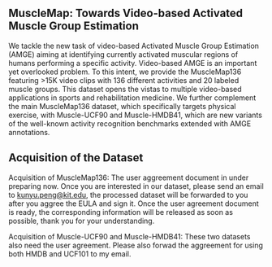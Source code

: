 ## MuscleMap: Towards Video-based Activated Muscle Group Estimation
We tackle the new task of video-based Activated Muscle Group Estimation (AMGE) aiming at identifying currently activated  muscular regions of humans performing a specific activity. Video-based AMGE is an important yet overlooked problem. To this intent, we provide the MuscleMap136 featuring >15K video clips with 136 different activities and 20 labeled muscle groups. This dataset opens the vistas to multiple video-based applications in sports and rehabilitation medicine. We further complement the main MuscleMap136 dataset, which specifically targets physical exercise, with Muscle-UCF90 and Muscle-HMDB41, which are new variants of the well-known activity recognition benchmarks extended with AMGE annotations. 

## Acquisition of the Dataset

Acquisition of MuscleMap136: The user aggreement document in under preparing now. Once you are interested in our dataset, please send an email to kunyu.peng@kit.edu, the processed dataset will be forwarded to you after you aggree the EULA and sign it. Once the user agreement document is ready, the corresponding information will be released as soon as possible, thank you for your understanding.

Acquisition of Muscle-UCF90 and Muscle-HMDB41: These two datasets also need the user agreement. Please also forwad the aggreement for using both HMDB and UCF101 to my email.


